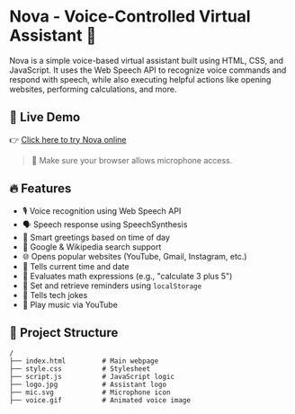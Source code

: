 # Nova - Voice-Controlled Virtual Assistant 🌟

Nova is a simple voice-based virtual assistant built using HTML, CSS, and JavaScript. It uses the Web Speech API to recognize voice commands and respond with speech, while also executing helpful actions like opening websites, performing calculations, and more.

## 🚀 Live Demo

👉 [Click here to try Nova online](https://manasapatgar22.github.io/Virtual-Assistant-NOVA/)  
> 🎤 Make sure your browser allows microphone access.

## 🔥 Features

- 🎙️ Voice recognition using Web Speech API
- 🗣️ Speech response using SpeechSynthesis
- 💬 Smart greetings based on time of day
- 🔎 Google & Wikipedia search support
- 🌐 Opens popular websites (YouTube, Gmail, Instagram, etc.)
- 📅 Tells current time and date
- 🧮 Evaluates math expressions (e.g., "calculate 3 plus 5")
- 📌 Set and retrieve reminders using `localStorage`
- 🤣 Tells tech jokes
- 🎵 Play music via YouTube

## 📁 Project Structure

```plaintext
/
├── index.html         # Main webpage
├── style.css          # Stylesheet
├── script.js          # JavaScript logic
├── logo.jpg           # Assistant logo
├── mic.svg            # Microphone icon
├── voice.gif          # Animated voice image
